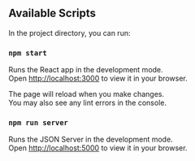 ## Available Scripts

In the project directory, you can run:

### `npm start`

Runs the React app in the development mode.\
Open [http://localhost:3000](http://localhost:3000) to view it in your browser.

The page will reload when you make changes.\
You may also see any lint errors in the console.

### `npm run server`

Runs the JSON Server in the development mode.\
Open [http://localhost:5000](http://localhost:5000) to view it in your browser.